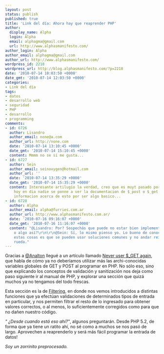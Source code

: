 ```yaml
---
layout: post
status: publish
published: true
title: 'Link del día: Ahora hay que reaprender PHP'
author:
  display_name: Alpha
  login: Alpha
  email: alphagma@gmail.com
  url: http://www.alphasmanifesto.com/
author_login: Alpha
author_email: alphagma@gmail.com
author_url: http://www.alphasmanifesto.com/
wordpress_id: 2218
wordpress_url: http://blog.alphasmanifesto.com/?p=2218
date: '2010-07-14 10:03:50 +0000'
date_gmt: '2010-07-14 12:03:50 +0000'
categories:
- Link del día
tags:
- datos
- desarrollo web
- seguridad
- PHP
- desarrollo
- programming
comments:
- id: 6726
  author: Lisandro
  author_email: none@a.com
  author_url: http://none.com
  date: '2010-07-14 13:10:45 +0000'
  date_gmt: '2010-07-14 15:10:45 +0000'
  content: Mmmm no se si me gusta...
- id: 6727
  author: Sein
  author_email: seinoxygen@hotmail.com
  author_url: ''
  date: '2010-07-14 13:35:29 +0000'
  date_gmt: '2010-07-14 15:35:29 +0000'
  content: Interesante artilugio la verdad, creo que es muyt pasado por alto ya que
    hoy en dia nadie se ponne a ver la documentacion de $_post o $_get donde aparece
    informacion acerca de esto por ser algo basico...
- id: 6728
  author: Alpha
  author_email: alpha@furries.com.ar
  author_url: http://www.alphasmanifesto.com.ar/
  date: '2010-07-16 09:16:07 +0000'
  date_gmt: '2010-07-16 11:16:07 +0000'
  content: "@Lisandro: Por? Sospechás que puede no estar bien implementado
    o algo así?\r\n\r\n@Sein: Sí, lo mismo pienso yo. Lo bueno de conocer
    estas cosas es que se pueden usar soluciones comunes y no andar reinventando la
    rueda."
---
```


Gracias a <a href="https://twitter.com/Analton">@Analton</a> llegué a un artículo llamado <a href="http://www.phparch.com/2010/07/08/never-use-_get-again/">Never user $_GET again</a>, que habla de cómo ya no deberíamos utilizar más las archi-conocidas variables globales de GET y POST al programar en PHP. No sólo eso, sino que explicando los conceptos de validación y sanitización nos deja como paso siguiente ir al manual de PHP, y explorar una sección que quizá muchos ya no tengamos del todo frescas.

Esta sección es la de <a href="http://www.php.net/manual/en/book.filter.php">Filtering</a>, en donde nos vemos introducidos a distintas funciones que ya efectúan validaciones de determinados tipos de entrada en particular, y nos permiten filtrar el resto de lo ingresado para obtener valores correctos, o al menos, lo suficientemente corregidos como para que no dañen nuestro código.

_" ¿Desde cuando está eso ahí?"_, algunos preguntarán. Desde PHP 5.2, de forma que ya tiene un ratito ahí, no sé como a muchos se nos pasó de largo. Aprovechen a reaprenderlo y será más fácil programar la entrada de datos!

_Soy un zorrinito preprocesado._
